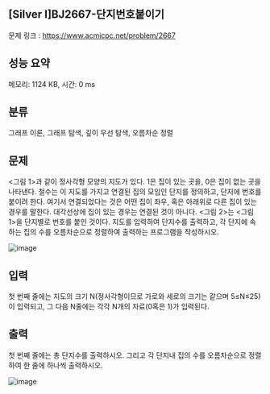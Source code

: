 ## [Silver Ⅰ]BJ2667-단지번호붙이기
문제 링크 : https://www.acmicpc.net/problem/2667

## 성능 요약
메모리: 1124 KB, 시간: 0 ms

## 분류
그래프 이론, 그래프 탐색, 깊이 우선 탐색, 오름차순 정렬

## 문제
<그림 1>과 같이 정사각형 모양의 지도가 있다. 1은 집이 있는 곳을, 0은 집이 없는 곳을 나타낸다. 철수는 이 지도를 가지고 연결된 집의 모임인 단지를 정의하고, 단지에 번호를 붙이려 한다. 여기서 연결되었다는 것은 어떤 집이 좌우, 혹은 아래위로 다른 집이 있는 경우를 말한다. 대각선상에 집이 있는 경우는 연결된 것이 아니다. <그림 2>는 <그림 1>을 단지별로 번호를 붙인 것이다. 지도를 입력하여 단지수를 출력하고, 각 단지에 속하는 집의 수를 오름차순으로 정렬하여 출력하는 프로그램을 작성하시오.

![image](https://github.com/mooomiin/Moo_Mas/assets/28658500/5ad7b871-c829-4419-bb15-d3e64cda27e2)

## 입력
첫 번째 줄에는 지도의 크기 N(정사각형이므로 가로와 세로의 크기는 같으며 5≤N≤25)이 입력되고, 그 다음 N줄에는 각각 N개의 자료(0혹은 1)가 입력된다.

## 출력
첫 번째 줄에는 총 단지수를 출력하시오. 그리고 각 단지내 집의 수를 오름차순으로 정렬하여 한 줄에 하나씩 출력하시오.

![image](https://github.com/mooomiin/Moo_Mas/assets/28658500/40cccf38-a12c-4cde-91c1-d6426b66827d)
